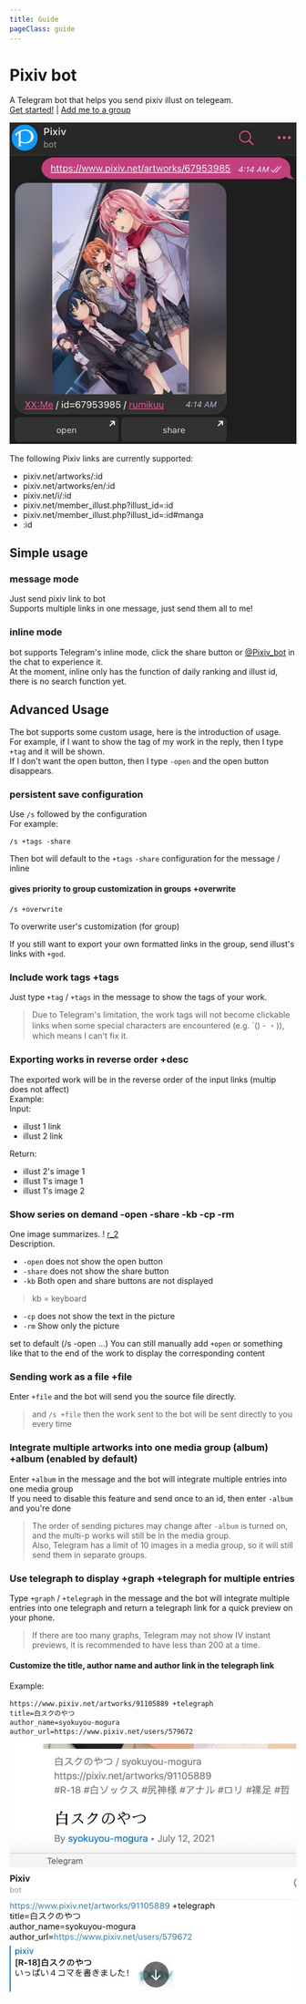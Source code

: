 ```yaml
---
title: Guide
pageClass: guide
---
```

<!-- translate by deepl -->
# Pixiv bot
A Telegram bot that helps you send pixiv illust on telegeam.  
[Get started!](tg://resolve?domain=pixiv_bot&start=67953985) | [Add me to a group](tg://resolve?domain=Pixiv_bot&startgroup=s)  

 
![r_1](./img/r_1.jpg)  


The following Pixiv links are currently supported:
- pixiv.net/artworks/:id
- pixiv.net/artworks/en/:id
- pixiv.net/i/:id
- pixiv.net/member_illust.php?illust_id=:id
- pixiv.net/member_illust.php?illust_id=:id#manga
- :id
## Simple usage
### message mode
Just send pixiv link to bot  
Supports multiple links in one message, just send them all to me!

### inline mode
bot supports Telegram's inline mode, click the share button or [@Pixiv_bot](https://t.me/Pixiv_bot) in the chat to experience it.  
At the moment, inline only has the function of daily ranking and illust id, there is no search function yet.


## Advanced Usage
The bot supports some custom usage, here is the introduction of usage.  
For example, if I want to show the tag of my work in the reply, then I type `+tag` and it will be shown.  
If I don't want the open button, then I type `-open` and the open button disappears.  
### persistent save configuration
Use `/s` followed by the configuration  
For example:  
```
/s +tags -share
```
Then bot will default to the `+tags` `-share` configuration for the message / inline  

#### gives priority to group customization in groups +overwrite
```
/s +overwrite
```
To overwrite user's customization (for group)

If you still want to export your own formatted links in the group, send illust's links with `+god`.
### Include work tags +tags
Just type `+tag` / `+tags` in the message to show the tags of your work.  
> Due to Telegram's limitation, the work tags will not become clickable links when some special characters are encountered (e.g. `() - ・)), which means I can't fix it.   

### Exporting works in reverse order +desc
The exported work will be in the reverse order of the input links (multip does not affect)  
Example:  
Input:  
- illust 1 link
- illust 2 link

Return:  
- illust 2's image 1
- illust 1's image 1
- illust 1's image 2

### Show series on demand -open -share -kb -cp -rm
One image summarizes.
! [r_2](./img/r_2.jpg)  
Description.  
- `-open` does not show the open button
- `-share` does not show the share button
- `-kb` Both open and share buttons are not displayed
> kb = keyboard
- `-cp` does not show the text in the picture
- `-rm` Show only the picture

set to default (/s -open ...) You can still manually add `+open` or something like that to the end of the work to display the corresponding content
### Sending work as a file +file

Enter `+file` and the bot will send you the source file directly.  
> and `/s +file` then the work sent to the bot will be sent directly to you every time  

### Integrate multiple artworks into one media group (album) +album (enabled by default)

Enter `+album` in the message and the bot will integrate multiple entries into one media group  
If you need to disable this feature and send once to an id, then enter `-album` and you're done  
> The order of sending pictures may change after `-album` is turned on, and the multi-p works will still be in the media group.  
> Also, Telegram has a limit of 10 images in a media group, so it will still send them in separate groups.

### Use telegraph to display +graph +telegraph for multiple entries

Type `+graph` / `+telegraph` in the message and the bot will integrate multiple entries into one telegraph and return a telegraph link for a quick preview on your phone.

> If there are too many graphs, Telegram may not show IV instant previews, it is recommended to have less than 200 at a time.  
#### Customize the title, author name and author link in the telegraph link
Example:  

```
https://www.pixiv.net/artworks/91105889 +telegraph
title=白スクのやつ
author_name=syokuyou-mogura
author_url=https://www.pixiv.net/users/579672
```

![telegraph custom](./img/telegraph-1.jpg)  




